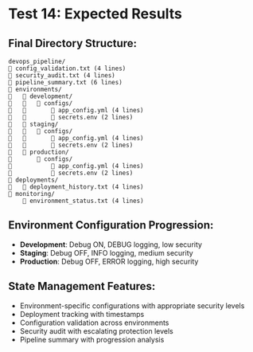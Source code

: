 # Test 14: Expected Results

## Final Directory Structure:
```
devops_pipeline/
   config_validation.txt (4 lines)
   security_audit.txt (4 lines) 
   pipeline_summary.txt (6 lines)
   environments/
      development/
         configs/
             app_config.yml (4 lines)
             secrets.env (2 lines)
      staging/
         configs/
             app_config.yml (4 lines)
             secrets.env (2 lines)
      production/
          configs/
              app_config.yml (4 lines)
              secrets.env (2 lines)
   deployments/
      deployment_history.txt (4 lines)
   monitoring/
       environment_status.txt (4 lines)
```

## Environment Configuration Progression:
- **Development**: Debug ON, DEBUG logging, low security
- **Staging**: Debug OFF, INFO logging, medium security  
- **Production**: Debug OFF, ERROR logging, high security

## State Management Features:
- Environment-specific configurations with appropriate security levels
- Deployment tracking with timestamps
- Configuration validation across environments
- Security audit with escalating protection levels
- Pipeline summary with progression analysis